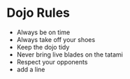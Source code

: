 Dojo Rules
==========
* Always be on time
* Always take off your shoes
* Keep the dojo tidy
* Never bring live blades on the tatami
* Respect your opponents
* add a line
